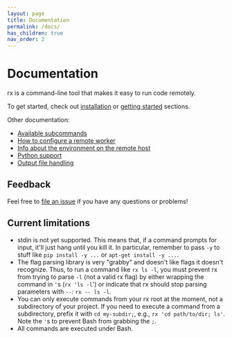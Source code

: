 ```yaml
---
layout: page
title: Documentation
permalink: /docs/
has_children: true
nav_order: 2
---
```


# Documentation

rx is a command-line tool that makes it easy to run code remotely.

To get started, check out [installation](/docs/install) or
[getting started](/getting-started) sections.

Other documentation:

* [Available subcommands](/docs/commands)
* [How to configure a remote worker](/docs/config)
* [Info about the environment on the remote host](/docs/environment)
* [Python support](/docs/python)
* [Output file handling](/docs/output)

## Feedback

Feel free to [file an issue](https://github.com/run-rx/rx/issues) if you have
any questions or problems!

## Current limitations

* stdin is not yet supported. This means that, if a command prompts for input,
  it'll just hang until you kill it. In particular, remember to pass `-y` to
  stuff like `pip install -y ...` or `apt-get install -y ...`.
* The flag parsing library is very "grabby" and doesn't like flags it doesn't
  recognize. Thus, to run a command like `rx ls -l`, you must prevent rx from
  trying to parse `-l` (not a valid rx flag) by either wrapping the command in
  `'`s (`rx 'ls -l`') or indicate that rx should stop parsing parameters with
  `--`: `rx -- ls -l`.
* You can only execute commands from your rx root at the moment, not a
  subdirectory of your project. If you need to execute a command from a
  subdirectory, prefix it with `cd my-subdir;`, e.g.,
  `rx 'cd path/to/dir; ls'`. Note the `'`s to prevent Bash from grabbing the
  `;`.
* All commands are executed under Bash.
